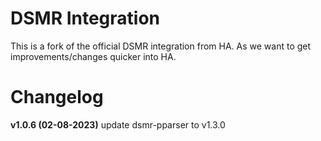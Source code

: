 # DSMR Integration

This is a fork of the official DSMR integration from HA.
As we want to get improvements/changes quicker into HA.

# Changelog

__v1.0.6 (02-08-2023)__
update dsmr-pparser to v1.3.0